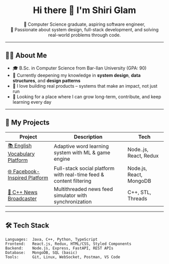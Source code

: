 <h1 align="center">Hi there 👋 I'm Shiri Glam</h1>

<p align="center">
  🚀 Computer Science graduate, aspiring software engineer,<br>
  🎯 Passionate about system design, full-stack development, and solving real-world problems through code.
</p>

---

## 🧑‍💻 About Me

- 🎓 B.Sc. in Computer Science from Bar-Ilan University (GPA: 90)
- 🌱 Currently deepening my knowledge in **system design**, **data structures**, and **design patterns**
- 💬 I love building real products – systems that make an impact, not just run
- 📌 Looking for a place where I can grow long-term, contribute, and keep learning every day

---

## 🔨 My Projects

| Project | Description | Tech |
|--------|-------------|------|
| [📚 English Vocabulary Platform](https://github.com/yourusername/english-vocab-platform) | Adaptive word learning system with ML & game engine | Node..js, React, Redux |
| [🌐 Facebook-Inspired Platform](https://github.com/ShiriGlam/FooBook.git) | Full-stack social platform with real-time feed & content filtering | Node.js, React, MongoDB |
| [🧵 C++ News Broadcaster](https://github.com/yourusername/cpp-news-threading) | Multithreaded news feed simulator with synchronization | C++, STL, Threads |

---

## 🛠️ Tech Stack

```text
Languages:  Java, C++, Python, TypeScript
Frontend:   React.js, Redux, HTML/CSS, Styled Components
Backend:    Node.js, Express, FastAPI, REST APIs
Database:   MongoDB, SQL (basic)
Tools:      Git, Linux, WebSocket, Postman, VS Code
